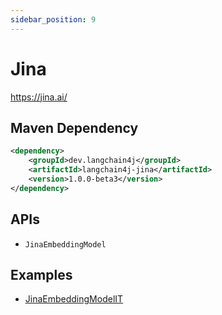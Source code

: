 ```yaml
---
sidebar_position: 9
---
```


# Jina

https://jina.ai/


## Maven Dependency

```xml
<dependency>
    <groupId>dev.langchain4j</groupId>
    <artifactId>langchain4j-jina</artifactId>
    <version>1.0.0-beta3</version>
</dependency>
```

## APIs

- `JinaEmbeddingModel`


## Examples

- [JinaEmbeddingModelIT](https://github.com/langchain4j/langchain4j/blob/main/langchain4j-jina/src/test/java/dev/langchain4j/model/jina/JinaEmbeddingModelIT.java)
